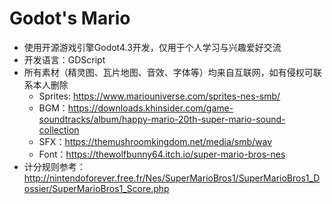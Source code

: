# Godot's Mario
- 使用开源游戏引擎Godot4.3开发，仅用于个人学习与兴趣爱好交流
- 开发语言：GDScript
- 所有素材（精灵图、瓦片地图、音效、字体等）均来自互联网，如有侵权可联系本人删除
    - Sprites: https://www.mariouniverse.com/sprites-nes-smb/
    - BGM：https://downloads.khinsider.com/game-soundtracks/album/happy-mario-20th-super-mario-sound-collection
    - SFX：https://themushroomkingdom.net/media/smb/wav
    - Font：https://thewolfbunny64.itch.io/super-mario-bros-nes
- 计分规则参考：http://nintendoforever.free.fr/Nes/SuperMarioBros1/SuperMarioBros1_Dossier/SuperMarioBros1_Score.php